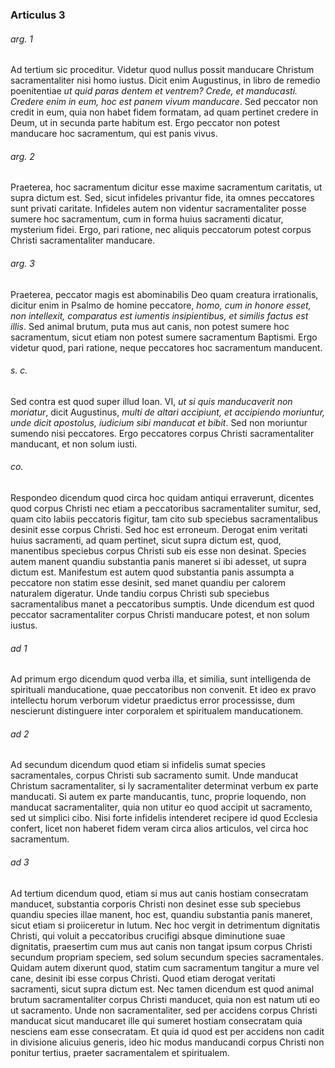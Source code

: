 ### Articulus 3

###### arg. 1
Ad tertium sic proceditur. Videtur quod nullus possit manducare Christum sacramentaliter nisi homo iustus. Dicit enim Augustinus, in libro de remedio poenitentiae *ut quid paras dentem et ventrem? Crede, et manducasti. Credere enim in eum, hoc est panem vivum manducare*. Sed peccator non credit in eum, quia non habet fidem formatam, ad quam pertinet credere in Deum, ut in secunda parte habitum est. Ergo peccator non potest manducare hoc sacramentum, qui est panis vivus.

###### arg. 2
Praeterea, hoc sacramentum dicitur esse maxime sacramentum caritatis, ut supra dictum est. Sed, sicut infideles privantur fide, ita omnes peccatores sunt privati caritate. Infideles autem non videntur sacramentaliter posse sumere hoc sacramentum, cum in forma huius sacramenti dicatur, mysterium fidei. Ergo, pari ratione, nec aliquis peccatorum potest corpus Christi sacramentaliter manducare.

###### arg. 3
Praeterea, peccator magis est abominabilis Deo quam creatura irrationalis, dicitur enim in Psalmo de homine peccatore, *homo, cum in honore esset, non intellexit, comparatus est iumentis insipientibus, et similis factus est illis*. Sed animal brutum, puta mus aut canis, non potest sumere hoc sacramentum, sicut etiam non potest sumere sacramentum Baptismi. Ergo videtur quod, pari ratione, neque peccatores hoc sacramentum manducent.

###### s. c.
Sed contra est quod super illud Ioan. VI, *ut si quis manducaverit non moriatur*, dicit Augustinus, *multi de altari accipiunt, et accipiendo moriuntur, unde dicit apostolus, iudicium sibi manducat et bibit*. Sed non moriuntur sumendo nisi peccatores. Ergo peccatores corpus Christi sacramentaliter manducant, et non solum iusti.

###### co.
Respondeo dicendum quod circa hoc quidam antiqui erraverunt, dicentes quod corpus Christi nec etiam a peccatoribus sacramentaliter sumitur, sed, quam cito labiis peccatoris figitur, tam cito sub speciebus sacramentalibus desinit esse corpus Christi. Sed hoc est erroneum. Derogat enim veritati huius sacramenti, ad quam pertinet, sicut supra dictum est, quod, manentibus speciebus corpus Christi sub eis esse non desinat. Species autem manent quandiu substantia panis maneret si ibi adesset, ut supra dictum est. Manifestum est autem quod substantia panis assumpta a peccatore non statim esse desinit, sed manet quandiu per calorem naturalem digeratur. Unde tandiu corpus Christi sub speciebus sacramentalibus manet a peccatoribus sumptis. Unde dicendum est quod peccator sacramentaliter corpus Christi manducare potest, et non solum iustus.

###### ad 1
Ad primum ergo dicendum quod verba illa, et similia, sunt intelligenda de spirituali manducatione, quae peccatoribus non convenit. Et ideo ex pravo intellectu horum verborum videtur praedictus error processisse, dum nescierunt distinguere inter corporalem et spiritualem manducationem.

###### ad 2
Ad secundum dicendum quod etiam si infidelis sumat species sacramentales, corpus Christi sub sacramento sumit. Unde manducat Christum sacramentaliter, si ly sacramentaliter determinat verbum ex parte manducati. Si autem ex parte manducantis, tunc, proprie loquendo, non manducat sacramentaliter, quia non utitur eo quod accipit ut sacramento, sed ut simplici cibo. Nisi forte infidelis intenderet recipere id quod Ecclesia confert, licet non haberet fidem veram circa alios articulos, vel circa hoc sacramentum.

###### ad 3
Ad tertium dicendum quod, etiam si mus aut canis hostiam consecratam manducet, substantia corporis Christi non desinet esse sub speciebus quandiu species illae manent, hoc est, quandiu substantia panis maneret, sicut etiam si proiiceretur in lutum. Nec hoc vergit in detrimentum dignitatis Christi, qui voluit a peccatoribus crucifigi absque diminutione suae dignitatis, praesertim cum mus aut canis non tangat ipsum corpus Christi secundum propriam speciem, sed solum secundum species sacramentales. Quidam autem dixerunt quod, statim cum sacramentum tangitur a mure vel cane, desinit ibi esse corpus Christi. Quod etiam derogat veritati sacramenti, sicut supra dictum est. Nec tamen dicendum est quod animal brutum sacramentaliter corpus Christi manducet, quia non est natum uti eo ut sacramento. Unde non sacramentaliter, sed per accidens corpus Christi manducat sicut manducaret ille qui sumeret hostiam consecratam quia nesciens eam esse consecratam. Et quia id quod est per accidens non cadit in divisione alicuius generis, ideo hic modus manducandi corpus Christi non ponitur tertius, praeter sacramentalem et spiritualem.

